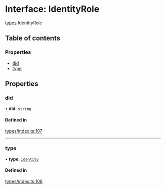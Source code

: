 # Interface: IdentityRole

[types](../wiki/types).IdentityRole

## Table of contents

### Properties

- [did](../wiki/types.IdentityRole#did)
- [type](../wiki/types.IdentityRole#type)

## Properties

### did

• **did**: `string`

#### Defined in

[types/index.ts:107](https://github.com/PolymeshAssociation/polymesh-sdk/blob/91c2d2d8/src/types/index.ts#L107)

___

### type

• **type**: [`Identity`](../wiki/types.RoleType#identity)

#### Defined in

[types/index.ts:106](https://github.com/PolymeshAssociation/polymesh-sdk/blob/91c2d2d8/src/types/index.ts#L106)
